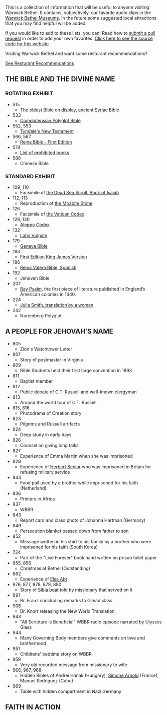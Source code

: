 This is a collection of information that will be useful to anyone visiting Warwick Bethel. It contains, subjectively, our favorite audio clips in the [Warwick Bethel Museums](https://www.jw.org/en/jehovahs-witnesses/offices/united-states/). In the future some suggested local attractions that you may find helpful will be added.

If you would like to add to these lists, you can! Read how to [submit a pull request](https://kirstiejane.github.io/friendly-github-intro/exercises/my-first-pullrequest/) in order to add your own favorites. [Click here to see the source code for this website](https://github.com/kmuncie/warwick-gems).

<div class="foodInfo">
   <p>Visiting Warwick Bethel and want some resturant recommendations?</p>
   <a href="/resturants.html">See Resturant Recommendations</a>
</div>

## THE BIBLE AND THE DIVINE NAME
### ROTATING EXHIBIT
* 515
  * [The oldest Bible on display, ancient Syriac Bible](https://www.jw.org/en/publications/magazines/wp20140901/syriac-peshitta/)
* 533
  * [Complutensian Polyglot Bible](https://en.wikipedia.org/wiki/Complutensian_Polyglot_Bible)
* 552, 553
  * [Tyndale's New Testament](http://www.bl.uk/onlinegallery/sacredtexts/tyndale.html)
* 566, 567
  * [Reina Bible - First Edition](https://en.wikipedia.org/wiki/Reina-Valera)
* 574
  * [List of prohibited books](https://en.wikipedia.org/wiki/Index_Librorum_Prohibitorum)
* 588
  * Chinese Bible

### STANDARD EXHIBIT
* 109, 110
  * Facsimile of [the Dead Sea Scroll, Book of Isaiah](https://wol.jw.org/en/wol/d/r1/lp-e/1001072081)
* 112, 113
  * Reproduction of [the Moabite Stone](https://wol.jw.org/en/wol/d/r1/lp-e/1200273876)
* 126
  * Facsimile of [the Vatican Codex](https://wol.jw.org/en/wol/d/r1/lp-e/2009727)
* 129, 130
  * [Aleppo Codex](https://wol.jw.org/en/wol/d/r1/lp-e/1200002893#h=23:361-23:641)
* 132
  * [Latin Vulgate](https://wol.jw.org/en/wol/d/r1/lp-e/1200273371)
* 179
  * [Geneva Bible](https://wol.jw.org/en/wol/d/r1/lp-e/102004604)
* 183
  * [First Edition King James Version](https://en.wikipedia.org/wiki/King_James_Version)
* 186
  * [Reina Valera Bible, Spanish](https://en.wikipedia.org/wiki/Reina-Valera)
* 192
  * Jehovah Bible
* 207
  * [Bay Psalm](https://wol.jw.org/en/wol/d/r1/lp-e/2013122#h=25:0-25:416), the first piece of literature published in England’s American colonies in 1640.
* 224
  * [Julia Smith, translation by a woman](https://en.wikipedia.org/wiki/Julia_E._Smith_Parker_Translation)
* 242
  * Nuremberg Polyglot

## A PEOPLE FOR JEHOVAH’S NAME
* 805
  * Zion's Watchtower Letter
* 807
  * Story of postmaster in Virginia
* 809
  * Bible Students held their first large convention in 1893
* 811
  * Baptist member
* 812
  * Public debate of C.T. Russell and well-known clergyman
* 813
  * Around the world tour of C.T. Russell
* 815, 816
  * Photodrama of Creation story
* 823
  * Pilgrims and Russell artifacts
* 824
  * Deep study in early days
* 826
  * Counsel on giving long talks
* 827
  * Experience of Emma Martin when she was imprisoned
* 829
  * Experience of [Herbert Senior](https://wol.jw.org/en/wol/d/r1/lp-e/1102014253#h=11) who was imprisoned in Britain for refusing military service
* 844
  * Food pail used by a brother while imprisoned for his faith (Netherland)
* 836
  * Printers in Africa
* 837
  * WBBR
* 843
  * Report card and class photo of Johanna Hartman (Germany)
* 849
  * Persecution blanket passed down from father to son
* 852
  * Message written in his shirt to his family by a brother who were imprisoned for his faith (South Korea)
* 734
  * Part of the "Live Forever" book hand written on prison toilet paper
* 855, 856
  * Christmas at Bethel (Outstanding)
* 862
  * Experience of [Elsa Abt](https://wol.jw.org/en/wol/d/r1/lp-e/1102009076#h=25:0-25:853)
* 876, 877, 878, 879, 880
  * Story of [Sibia boat](https://wol.jw.org/en/wol/d/r1/lp-e/2016601#h=39:0-40:66) told by missionary that served on it
* 891
  * Br. Franz concluding remarks to Gilead class
* 906
  * Br. Knorr releasing the New World Translation
* 943
  * "All Scripture is Beneficial" WBBR radio episode narrated by Ulysses Glass
* 944
  * Many Governing Body members give comments on love and brotherhood
* 951
  * Childrens' bedtime story on WBBR
* 959
  * Very old recorded message from missionary to wife
* 966, 967, 968
  * Hidden Bibles of Andrei Hanak (Hungary), [Simone Arnold](https://wol.jw.org/en/wol/d/r1/lp-e/1200273453#h=267) (France), Manuel Rodriguez (Cuba)
* 969
  * Table with hidden compartment in Nazi Germany

## FAITH IN ACTION
